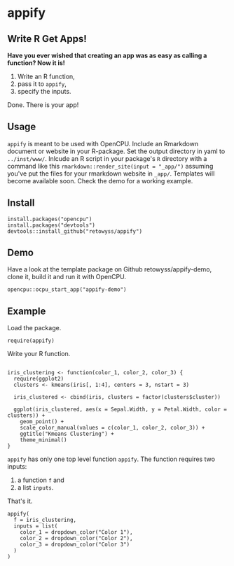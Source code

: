 # appify

## Write R Get Apps!

__Have you ever wished that creating an app was as easy as calling a function? Now it is!__

1. Write an R function, 
2. pass it to `appify`, 
3. specify the inputs. 

Done. There is your app!

## Usage

`appify` is meant to be used with OpenCPU. Include an Rmarkdown document or website in your R-package. Set the output directory in yaml to `../inst/www/`. Inlcude an R script in your package's `R` directory with a command like this `rmarkdown::render_site(input = "_app/")` assuming you've put the files for your rmarkdown website in `_app/`. Templates will become available soon. Check the demo for a working example.

## Install

```
install.packages("opencpu")
install.packages("devtools")
devtools::install_github("retowyss/appify")
```

## Demo

Have a look at the template package on Github retowyss/appify-demo, clone it, build it and run it with OpenCPU.

```
opencpu::ocpu_start_app("appify-demo")
```

## Example

Load the package.

```
require(appify)
```

Write your R function.

```

iris_clustering <- function(color_1, color_2, color_3) {
  require(ggplot2)
  clusters <- kmeans(iris[, 1:4], centers = 3, nstart = 3)
  
  iris_clustered <- cbind(iris, clusters = factor(clusters$cluster))
  
  ggplot(iris_clustered, aes(x = Sepal.Width, y = Petal.Width, color = clusters)) +
    geom_point() +
    scale_color_manual(values = c(color_1, color_2, color_3)) +
    ggtitle("Kmeans Clustering") + 
    theme_minimal()
}
```

`appify` has only one top level function `appify`. The function requires two inputs: 

1. a function `f` and 
2. a list `inputs`. 

That's it.

```
appify(
  f = iris_clustering, 
  inputs = list(
    color_1 = dropdown_color("Color 1"),
    color_2 = dropdown_color("Color 2"),
    color_3 = dropdown_color("Color 3")
  )
)
```
